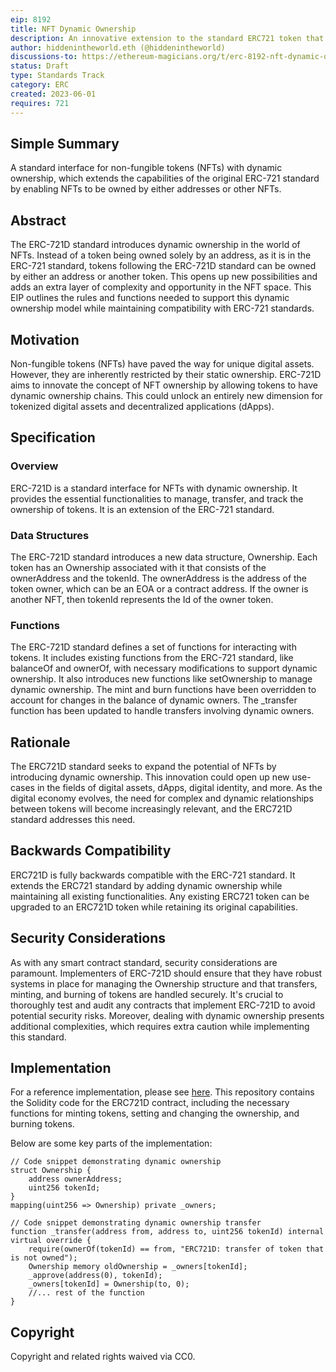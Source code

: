 ```yaml
---
eip: 8192
title: NFT Dynamic Ownership
description: An innovative extension to the standard ERC721 token that introduces dynamic ownership and nesting capabilities.
author: hiddenintheworld.eth (@hiddenintheworld)
discussions-to: https://ethereum-magicians.org/t/erc-8192-nft-dynamic-ownership/14516
status: Draft
type: Standards Track
category: ERC
created: 2023-06-01
requires: 721
---
```


## Simple Summary

A standard interface for non-fungible tokens (NFTs) with dynamic ownership, which extends the capabilities of the original ERC-721 standard by enabling NFTs to be owned by either addresses or other NFTs.

## Abstract

The ERC-721D standard introduces dynamic ownership in the world of NFTs. Instead of a token being owned solely by an address, as it is in the ERC-721 standard, tokens following the ERC-721D standard can be owned by either an address or another token. This opens up new possibilities and adds an extra layer of complexity and opportunity in the NFT space. This EIP outlines the rules and functions needed to support this dynamic ownership model while maintaining compatibility with ERC-721 standards.

## Motivation

Non-fungible tokens (NFTs) have paved the way for unique digital assets. However, they are inherently restricted by their static ownership. ERC-721D aims to innovate the concept of NFT ownership by allowing tokens to have dynamic ownership chains. This could unlock an entirely new dimension for tokenized digital assets and decentralized applications (dApps).

## Specification

### Overview
ERC-721D is a standard interface for NFTs with dynamic ownership. It provides the essential functionalities to manage, transfer, and track the ownership of tokens. It is an extension of the ERC-721 standard.

### Data Structures

The ERC-721D standard introduces a new data structure, Ownership. Each token has an Ownership associated with it that consists of the ownerAddress and the tokenId. The ownerAddress is the address of the token owner, which can be an EOA or a contract address. If the owner is another NFT, then tokenId represents the Id of the owner token.

### Functions

The ERC-721D standard defines a set of functions for interacting with tokens. It includes existing functions from the ERC-721 standard, like balanceOf and ownerOf, with necessary modifications to support dynamic ownership. It also introduces new functions like setOwnership to manage dynamic ownership. The mint and burn functions have been overridden to account for changes in the balance of dynamic owners. The _transfer function has been updated to handle transfers involving dynamic owners.

## Rationale

The ERC721D standard seeks to expand the potential of NFTs by introducing dynamic ownership. This innovation could open up new use-cases in the fields of digital assets, dApps, digital identity, and more. As the digital economy evolves, the need for complex and dynamic relationships between tokens will become increasingly relevant, and the ERC721D standard addresses this need.

## Backwards Compatibility

ERC721D is fully backwards compatible with the ERC-721 standard. It extends the ERC721 standard by adding dynamic ownership while maintaining all existing functionalities. Any existing ERC721 token can be upgraded to an ERC721D token while retaining its original capabilities.

## Security Considerations

As with any smart contract standard, security considerations are paramount. Implementers of ERC-721D should ensure that they have robust systems in place for managing the Ownership structure and that transfers, minting, and burning of tokens are handled securely. It's crucial to thoroughly test and audit any contracts that implement ERC-721D to avoid potential security risks. Moreover, dealing with dynamic ownership presents additional complexities, which requires extra caution while implementing this standard.

## Implementation

For a reference implementation, please see [here](https://github.com/hiddenintheworld/ERC8192). This repository contains the Solidity code for the ERC721D contract, including the necessary functions for minting tokens, setting and changing the ownership, and burning tokens.

Below are some key parts of the implementation:


```solidity
// Code snippet demonstrating dynamic ownership
struct Ownership {
    address ownerAddress;
    uint256 tokenId;
}
mapping(uint256 => Ownership) private _owners;

// Code snippet demonstrating dynamic ownership transfer
function _transfer(address from, address to, uint256 tokenId) internal virtual override {
    require(ownerOf(tokenId) == from, "ERC721D: transfer of token that is not owned");
    Ownership memory oldOwnership = _owners[tokenId];
    _approve(address(0), tokenId);
    _owners[tokenId] = Ownership(to, 0);
    //... rest of the function
}
```

## Copyright

Copyright and related rights waived via CC0.